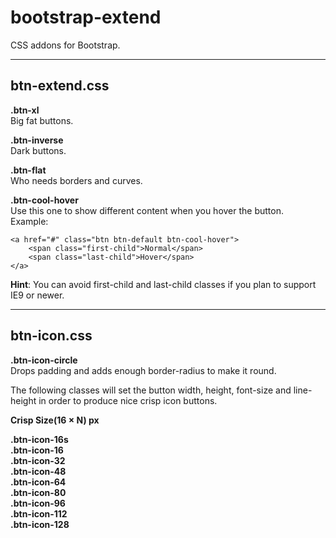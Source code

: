 # bootstrap-extend

CSS addons for Bootstrap.

---

## btn-extend.css

**.btn-xl**  
Big fat buttons.

**.btn-inverse**  
Dark buttons.

**.btn-flat**  
Who needs borders and curves.

**.btn-cool-hover**  
Use this one to show different content when you hover the button.  
Example:  


    <a href="#" class="btn btn-default btn-cool-hover">
        <span class="first-child">Normal</span>
        <span class="last-child">Hover</span>
    </a>
    
**Hint**: You can avoid first-child and last-child classes if you plan to support IE9 or newer.

---

## btn-icon.css

**.btn-icon-circle**  
Drops padding and adds enough border-radius to make it round.

The following classes will set the button width, height, font-size and line-height in order to produce nice crisp icon buttons.  

**Crisp Size(16 × N) px**  

**.btn-icon-16s**  
**.btn-icon-16**  
**.btn-icon-32**  
**.btn-icon-48**  
**.btn-icon-64**  
**.btn-icon-80**  
**.btn-icon-96**  
**.btn-icon-112**  
**.btn-icon-128**  